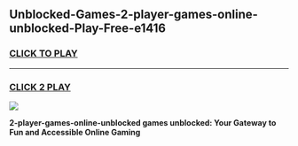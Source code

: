 
## Unblocked-Games-2-player-games-online-unblocked-Play-Free-e1416
<h3>
<a href="https://premium76.site?title=2-player-games-online-unblocked&ref=10A">CLICK TO PLAY</a></h3>
<hr>

<h3>
<a href="https://premium76.site?title=2-player-games-online-unblocked&ref=10A">CLICK 2 PLAY</a>
  
</h3>

<a href="https://premium76.site?title=2-player-games-online-unblocked&ref=10A"><img src="https://clearcache.store/games.png"></a>


**2-player-games-online-unblocked games unblocked: Your Gateway to Fun and Accessible Online Gaming**
